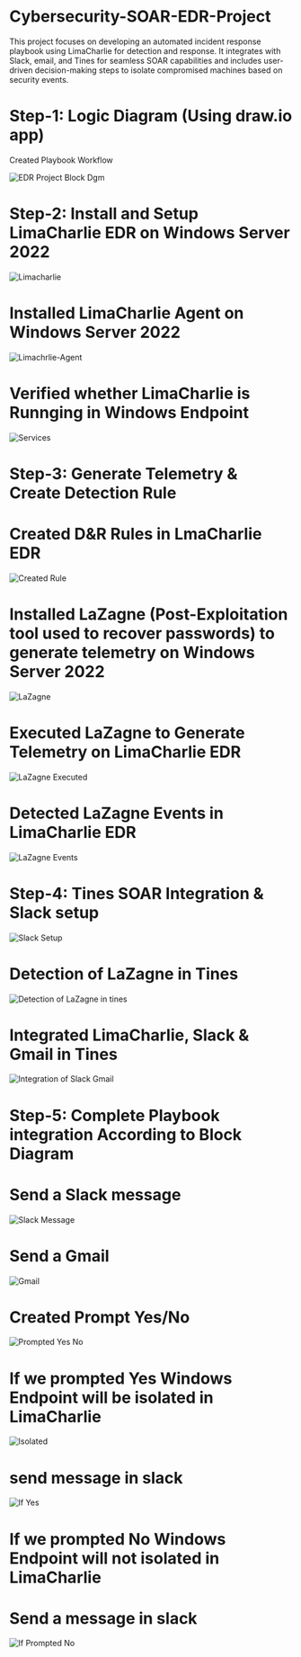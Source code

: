 # Cybersecurity-SOAR-EDR-Project

This project focuses on developing an automated incident response playbook using LimaCharlie for detection and response. It integrates with Slack, email, and Tines for seamless SOAR capabilities and includes user-driven decision-making steps to isolate compromised machines based on security events.

# Step-1: Logic Diagram (Using draw.io app)
Created Playbook Workflow  

![EDR Project Block Dgm](https://github.com/user-attachments/assets/9293ea77-5f12-47a9-9ef3-ccce0614c48e)

# Step-2: Install and Setup LimaCharlie EDR on Windows Server 2022

![Limacharlie](https://github.com/user-attachments/assets/6216ad33-5bb1-484b-b57f-47f3a94e4827)

# Installed LimaCharlie Agent on Windows Server 2022

![Limachrlie-Agent](https://github.com/user-attachments/assets/ae6672d9-078e-4ba8-8b7f-8daf7c8ec462)

# Verified whether LimaCharlie is Runnging in Windows Endpoint 

![Services](https://github.com/user-attachments/assets/cbf8d524-5cea-4832-8468-d8837b1edc18)

# Step-3: Generate Telemetry & Create Detection Rule

# Created D&R Rules in LmaCharlie EDR

![Created Rule](https://github.com/user-attachments/assets/c98e8c38-16ac-45a9-8384-2549c319f6b6)

# Installed LaZagne (Post-Exploitation tool used to recover passwords) to generate telemetry on Windows Server 2022

![LaZagne](https://github.com/user-attachments/assets/7e72b451-0e92-483c-90c9-43c08ce34ef7)

# Executed LaZagne to Generate Telemetry on LimaCharlie EDR

![LaZagne Executed](https://github.com/user-attachments/assets/79474fd0-d3a8-4f25-a3bd-3389a4deebe7)

# Detected LaZagne Events in LimaCharlie EDR 

![LaZagne Events](https://github.com/user-attachments/assets/cc76898e-33d8-43a3-b600-b626fda7329c)

# Step-4: Tines SOAR Integration & Slack setup

![Slack Setup](https://github.com/user-attachments/assets/95be385e-316c-4b78-86c9-2ba8a47b9104)

# Detection of LaZagne in Tines

![Detection of LaZagne in tines](https://github.com/user-attachments/assets/e83c8a6a-fad4-43f2-8adc-85a3abe816e5)

# Integrated LimaCharlie, Slack & Gmail in Tines

![Integration of Slack   Gmail](https://github.com/user-attachments/assets/340cf57e-2ae3-4c83-8372-c1fc51b98548)

# Step-5: Complete Playbook integration According to Block Diagram

# Send a Slack message 

![Slack Message](https://github.com/user-attachments/assets/f9811c7f-0713-4236-869c-c93d7e63879e)

# Send a Gmail 

![Gmail](https://github.com/user-attachments/assets/cf02421c-94dc-4be9-9579-84369fd92134)

# Created Prompt Yes/No

![Prompted Yes No](https://github.com/user-attachments/assets/fb1ac3b4-59a2-4af5-8e6a-b3f3ae60233c)

# If we prompted Yes Windows Endpoint will be isolated in LimaCharlie 

![Isolated](https://github.com/user-attachments/assets/7527e695-4f98-4b32-9766-de5436c5e9fb)

# send message in slack

![If Yes ](https://github.com/user-attachments/assets/50a6e5af-8484-4eec-8655-35a9cd65afd2)

# If we prompted No Windows Endpoint will not isolated in LimaCharlie 

# Send a message in slack

![If Prompted No](https://github.com/user-attachments/assets/a8cf05da-dfce-4900-a38a-1efc5ce6db6f)


